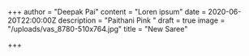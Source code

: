 +++
author = "Deepak Pai"
content = "Loren ipsum"
date = 2020-06-20T22:00:00Z
description = "Paithani Pink "
draft = true
image = "/uploads/vas_8780-510x764.jpg"
title = "New Saree"

+++
